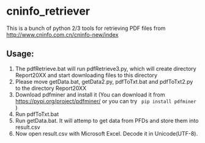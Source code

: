 # cninfo_retriever
This is a bunch of python 2/3 tools for retrieving PDF files from http://www.cninfo.com.cn/cninfo-new/index

## Usage:
1. The pdfRetrieve.bat will run pdfRetrieve3.py, which will create directory Report20XX and start downloading files to this directory
2. Please move getData.bat, getData2.py, pdfToTxt.bat and pdfToTxt2.py to the directory Report20XX
3. Download pdfminer and install it (You can download it from https://pypi.org/project/pdfminer/ or you can try 
``` pip install pdfminer```
)
4. Run pdfToTxt.bat
5. Run getData.bat. It will attemp to get data from PFDs and store them into result.csv
6. Now open result.csv with Microsoft Excel. Decode it in Unicode(UTF-8).

